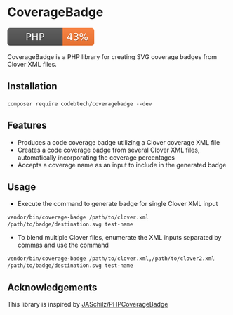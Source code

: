 # CoverageBadge

![](./badges/php.svg)

CoverageBadge is a PHP library for creating SVG coverage badges from Clover XML files.

## Installation

`composer require codebtech/coveragebadge --dev`

## Features
- Produces a code coverage badge utilizing a Clover coverage XML file
- Creates a code coverage badge from several Clover XML files, automatically incorporating the coverage percentages
- Accepts a coverage name as an input to include in the generated badge

## Usage
- Execute the command to generate badge for single Clover XML input 
```
vendor/bin/coverage-badge /path/to/clover.xml /path/to/badge/destination.svg test-name
```
- To blend multiple Clover files, enumerate the XML inputs separated by commas and use the command 
```
vendor/bin/coverage-badge /path/to/clover.xml,/path/to/clover2.xml /path/to/badge/destination.svg test-name
```

## Acknowledgements

This library is inspired by [JASchilz/PHPCoverageBadge](https://github.com/JASchilz/PHPCoverageBadge)